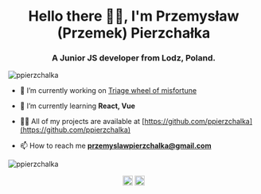 <link rel="stylesheet" href="https://cdn.jsdelivr.net/gh/devicons/devicon@v2.10.1/devicon.min.css">
<h1 align="center">Hello there 🧔🏽, I'm Przemysław (Przemek) Pierzchałka</h1>
<h3 align="center">A Junior JS developer from Lodz, Poland.</h3>

<p align="left"> <img src="https://komarev.com/ghpvc/?username=ppierzchalka" alt="ppierzchalka" /> </p>

- 🔭 I’m currently working on [Triage wheel of misfortune](https://github.com/ppierzchalka/triage-wheel-of-misfortune)

- 🌱 I’m currently learning **React, Vue**

- 👨‍💻 All of my projects are available at [https://github.com/ppierzchalka](https://github.com/ppierzchalka)

- 📫 How to reach me **przemyslawpierzchalka@gmail.com**

<p align="left">
<img src="https://github-readme-stats.vercel.app/api?username=ppierzchalka&show_icons=true&theme=synthwave" alt="ppierzchalka" />
</p>

<p align="center">
<a href="https://linkedin.com/in/przemyslaw-pierzchalka" target="blank"><img align="center" src="https://cdn.jsdelivr.net/npm/simple-icons@3.0.1/icons/linkedin.svg" alt="przemyslaw-pierzchalka" height="20" width="20" /></a>
<a href="https://codesandbox.com/ppierzchalka" target="blank"><img align="center" src="https://cdn.jsdelivr.net/npm/simple-icons@3.0.1/icons/codesandbox.svg" alt="ppierzchalka" height="20" width="20" /></a>
</p>
